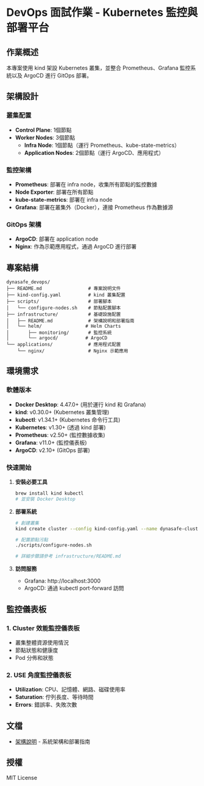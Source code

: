 # DevOps 面試作業 - Kubernetes 監控與部署平台

## 作業概述

本專案使用 kind 架設 Kubernetes 叢集，並整合 Prometheus、Grafana 監控系統以及 ArgoCD 進行 GitOps 部署。

## 架構設計

### 叢集配置
- **Control Plane**: 1個節點
- **Worker Nodes**: 3個節點
  - **Infra Node**: 1個節點（運行 Prometheus、kube-state-metrics）
  - **Application Nodes**: 2個節點（運行 ArgoCD、應用程式）

### 監控架構
- **Prometheus**: 部署在 infra node，收集所有節點的監控數據
- **Node Exporter**: 部署在所有節點
- **kube-state-metrics**: 部署在 infra node
- **Grafana**: 部署在叢集外（Docker），連接 Prometheus 作為數據源

### GitOps 架構
- **ArgoCD**: 部署在 application node
- **Nginx**: 作為示範應用程式，通過 ArgoCD 進行部署

## 專案結構

```
dynasafe_devops/
├── README.md                 # 專案說明文件
├── kind-config.yaml          # kind 叢集配置
├── scripts/                  # 部署腳本
│   └── configure-nodes.sh    # 節點配置腳本
├── infrastructure/           # 基礎設施配置
│   ├── README.md             # 架構說明和部署指南
│   └── helm/                # Helm Charts
│       ├── monitoring/       # 監控系統
│       └── argocd/          # ArgoCD
└── applications/             # 應用程式配置
    └── nginx/                # Nginx 示範應用
```

## 環境需求

### 軟體版本
- **Docker Desktop**: 4.47.0+ (用於運行 kind 和 Grafana)
- **kind**: v0.30.0+ (Kubernetes 叢集管理)
- **kubectl**: v1.34.1+ (Kubernetes 命令行工具)
- **Kubernetes**: v1.30+ (透過 kind 部署)
- **Prometheus**: v2.50+ (監控數據收集)
- **Grafana**: v11.0+ (監控儀表板)
- **ArgoCD**: v2.10+ (GitOps 部署)

### 快速開始

1. **安裝必要工具**
   ```bash
   brew install kind kubectl
   # 並安裝 Docker Desktop
   ```

2. **部署系統**
   ```bash
   # 創建叢集
   kind create cluster --config kind-config.yaml --name dynasafe-cluster
   
   # 配置節點污點
   ./scripts/configure-nodes.sh
   
   # 詳細步驟請參考 infrastructure/README.md
   ```

3. **訪問服務**
   - Grafana: http://localhost:3000
   - ArgoCD: 通過 kubectl port-forward 訪問

## 監控儀表板

### 1. Cluster 效能監控儀表板
- 叢集整體資源使用情況
- 節點狀態和健康度
- Pod 分佈和狀態

### 2. USE 角度監控儀表板
- **Utilization**: CPU、記憶體、網路、磁碟使用率
- **Saturation**: 佇列長度、等待時間
- **Errors**: 錯誤率、失敗次數

## 文檔

- [架構說明](infrastructure/README.md) - 系統架構和部署指南

## 授權

MIT License
